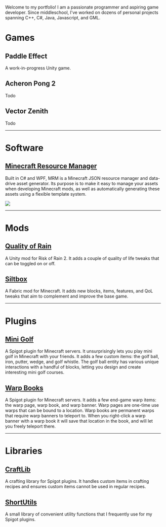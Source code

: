 Welcome to my portfolio! I am a passionate programmer and aspiring game developer. Since middleschool, I've worked on dozens of personal projects spanning C++, C#, Java, Javascript, and GML.

# Games
## Paddle Effect
A work-in-progress Unity game.

## Acheron Pong 2
Todo

## Vector Zenith
Todo

---

# Software
## [Minecraft Resource Manager](https://github.com/VanillaChai/minecraft-resource-manager)
Built in C# and WPF, MRM is a Minecraft JSON resource manager and data-drive asset generator. Its purpose is to make it easy to manage your assets when developing Minecraft mods, as well as automatically generating these assets using a flexible template system.

![](https://i.imgur.com/zEuhoFs.png)

---

# Mods
## [Quality of Rain](https://github.com/VanillaChai/quality-of-rain)
A Unity mod for Risk of Rain 2. It adds a couple of quality of life tweaks that can be toggled on or off.

## [Siltbox](https://github.com/VanillaChai/siltbox/wiki)
A Fabric mod for Minecraft. It adds new blocks, items, features, and QoL tweaks that aim to complement and improve the base game.

---

# Plugins
## [Mini Golf](https://github.com/VanillaChai/mini-golf)
A Spigot plugin for Minecraft servers. It unsurprisingly lets you play mini golf in Minecraft with your friends. It adds a few custom items: the golf ball, iron, putter, wedge, and golf whistle. The golf ball entity has various unique interactions with a handful of blocks, letting you design and create interesting mini golf courses.

## [Warp Books](https://github.com/VanillaChai/warp-books)
A Spigot plugin for Minecraft servers. It adds a few end-game warp items: the warp page, warp book, and warp banner. Warp pages are one-time use warps that can be bound to a location. Warp books are permanent warps that require warp banners to teleport to. When you right-click a warp banner with a warp book it will save that location in the book, and will let you freely teleport there.

---

# Libraries
## [CraftLib](https://github.com/VanillaChai/craft-lib)
A crafting library for Spigot plugins. It handles custom items in crafting recipes and ensures custom items cannot be used in regular recipes.

## [ShortUtils](https://github.com/VanillaChai/short-utils)
A small library of convenient utility functions that I frequently use for my Spigot plugins.
